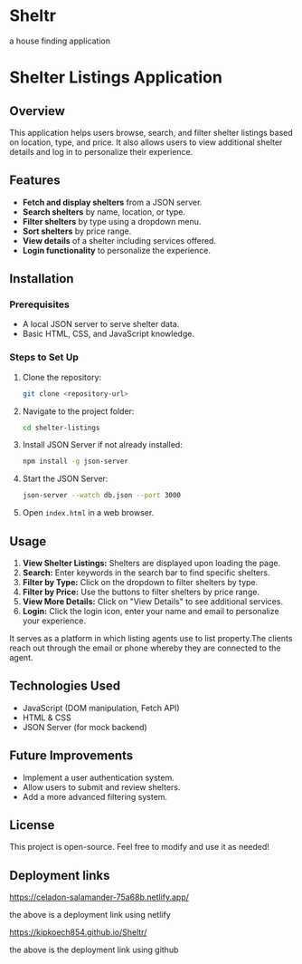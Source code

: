# Sheltr
a house finding application
# Shelter Listings Application

## Overview
This application helps users browse, search, and filter shelter listings based on location, type, and price. It also allows users to view additional shelter details and log in to personalize their experience.

## Features
- **Fetch and display shelters** from a JSON server.
- **Search shelters** by name, location, or type.
- **Filter shelters** by type using a dropdown menu.
- **Sort shelters** by price range.
- **View details** of a shelter including services offered.
- **Login functionality** to personalize the experience.

## Installation
### Prerequisites
- A local JSON server to serve shelter data.
- Basic HTML, CSS, and JavaScript knowledge.

### Steps to Set Up
1. Clone the repository:
   ```sh
   git clone <repository-url>
   ```
2. Navigate to the project folder:
   ```sh
   cd shelter-listings
   ```
3. Install JSON Server if not already installed:
   ```sh
   npm install -g json-server
   ```
4. Start the JSON Server:
   ```sh
   json-server --watch db.json --port 3000
   ```
5. Open `index.html` in a web browser.

## Usage
1. **View Shelter Listings:** Shelters are displayed upon loading the page.
2. **Search:** Enter keywords in the search bar to find specific shelters.
3. **Filter by Type:** Click on the dropdown to filter shelters by type.
4. **Filter by Price:** Use the buttons to filter shelters by price range.
5. **View More Details:** Click on "View Details" to see additional services.
6. **Login:** Click the login icon, enter your name and email to personalize your experience.

It serves as a platform in which listing agents use to list property.The clients reach out through the email or phone whereby they are connected to the agent.

## Technologies Used
- JavaScript (DOM manipulation, Fetch API)
- HTML & CSS
- JSON Server (for mock backend)

## Future Improvements
- Implement a user authentication system.
- Allow users to submit and review shelters.
- Add a more advanced filtering system.

## License
This project is open-source. Feel free to modify and use it as needed!

## Deployment links
https://celadon-salamander-75a68b.netlify.app/

the above is a deployment link using netlify

 https://kipkoech854.github.io/Sheltr/

 the above is the deployment link using github
